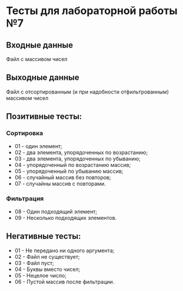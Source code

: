 # Тесты для лабораторной работы №7

## Входные данные
Файл с массивом чисел

## Выходные данные
Файл с отсортированным (и при надобности отфильтрованным) массивом чисел

## Позитивные тесты:
### Сортировка

- 01 - один элемент;
- 02 - два элемента, упорядоченных по возрастанию;
- 03 - два элемента, упорядоченных по убыванию;
- 04 - упорядоченный по возрастанию массив;
- 05 - упорядоченный по убыванию массив;
- 06 - случайный массив без повторов;
- 07 - случайны массив с повторами.

### Фильтрация

- 08 - Один подходящий элемент;
- 09 - Несколько подходящих элементов.

## Негативные тесты:

- 01 - Не передано ни одного аргумента;
- 02 - Файл не существует;
- 03 - Файл пуст;
- 04 - Буквы вместо чисел;
- 05 - Нецелое число;
- 06 - Пустой массив после фильтрации.
